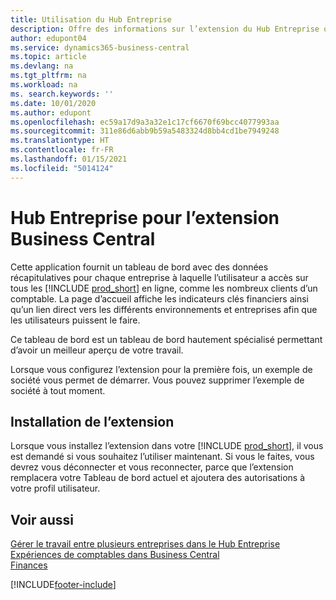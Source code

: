 ```yaml
---
title: Utilisation du Hub Entreprise
description: Offre des informations sur l’extension du Hub Entreprise que vous pouvez utiliser pour gérer votre travail dans plusieurs entreprises dans Business Central.
author: edupont04
ms.service: dynamics365-business-central
ms.topic: article
ms.devlang: na
ms.tgt_pltfrm: na
ms.workload: na
ms. search.keywords: ''
ms.date: 10/01/2020
ms.author: edupont
ms.openlocfilehash: ec59a17d9a3a32e1c17cf6670f69bcc4077993aa
ms.sourcegitcommit: 311e86d6abb9b59a5483324d8bb4cd1be7949248
ms.translationtype: HT
ms.contentlocale: fr-FR
ms.lasthandoff: 01/15/2021
ms.locfileid: "5014124"
---
```

# <a name="the-company-hub-for-business-central-extension"></a>Hub Entreprise pour l’extension Business Central

Cette application fournit un tableau de bord avec des données récapitulatives pour chaque entreprise à laquelle l’utilisateur a accès sur tous les [!INCLUDE [prod_short](includes/prod_short.md)] en ligne, comme les nombreux clients d’un comptable. La page d’accueil affiche les indicateurs clés financiers ainsi qu’un lien direct vers les différents environnements et entreprises afin que les utilisateurs puissent le faire.

Ce tableau de bord est un tableau de bord hautement spécialisé permettant d’avoir un meilleur aperçu de votre travail.

Lorsque vous configurez l’extension pour la première fois, un exemple de société vous permet de démarrer. Vous pouvez supprimer l’exemple de société à tout moment.

## <a name="installing-the-extension"></a>Installation de l’extension

Lorsque vous installez l’extension dans votre [!INCLUDE [prod_short](includes/prod_short.md)], il vous est demandé si vous souhaitez l’utiliser maintenant. Si vous le faites, vous devrez vous déconnecter et vous reconnecter, parce que l’extension remplacera votre Tableau de bord actuel et ajoutera des autorisations à votre profil utilisateur.

## <a name="see-also"></a>Voir aussi

[Gérer le travail entre plusieurs entreprises dans le Hub Entreprise](company-hub.md)  
[Expériences de comptables dans Business Central](finance-accounting.md)  
[Finances](finance.md)  


[!INCLUDE[footer-include](includes/footer-banner.md)]